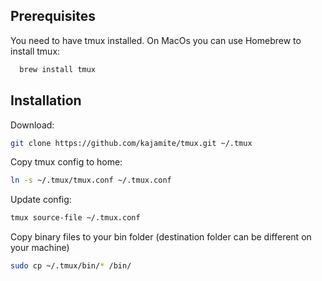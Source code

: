Prerequisites
------------

You need to have tmux installed.
On MacOs you can use Homebrew to install tmux:

```bash
  brew install tmux
```

Installation
------------

  Download:

  ```bash
  git clone https://github.com/kajamite/tmux.git ~/.tmux
  ```

  Copy tmux config to home:

  ```bash
  ln -s ~/.tmux/tmux.conf ~/.tmux.conf
  ```

  Update config:

  ```bash
  tmux source-file ~/.tmux.conf
  ```

  Copy binary files to your bin folder (destination folder can be different on your machine) 

  ```bash
  sudo cp ~/.tmux/bin/* /bin/ 
  ```
